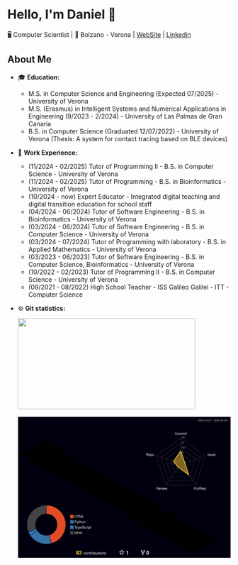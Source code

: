 # Hello, I'm Daniel 👋 

🖥️ Computer Scientist | 📍 Bolzano - Verona | [WebSite](https://danielamadori98.github.io) | [Linkedin]()

## About Me

- 🎓 **Education:** 
  - M.S. in Computer Science and Engineering (Expected 07/2025) - University of Verona
  - M.S. (Erasmus) in Intelligent Systems and Numerical Applications in Engineering (9/2023 - 2/2024) - University of Las Palmas de Gran Canaria
  - B.S. in Computer Science (Graduated 12/07/2022) - University of Verona (Thesis: A system for contact tracing based on BLE devices)

- 💼 **Work Experience:**
  - (11/2024 - 02/2025) Tutor of Programming II - B.S. in Computer Science - University of Verona 
  - (11/2024 - 02/2025) Tutor of Programming - B.S. in Bioinformatics - University of Verona
  - (10/2024 - now) Expert Educator - Integrated digital teaching and digital transition education for school staff
  - (04/2024 - 06/2024) Tutor of Software Engineering - B.S. in Bioinformatics - University of Verona
  - (03/2024 - 06/2024) Tutor of Software Engineering - B.S. in Computer Science - University of Verona
  - (03/2024 - 07/2024) Tutor of Programming with laboratory - B.S. in Applied Mathematics - University of Verona
  - (03/2023 - 06/2023) Tutor of Software Engineering - B.S. in Computer Science, Bioinformatics - University of Verona
  - (10/2022 - 02/2023) Tutor of Programming II - B.S. in Computer Science - University of Verona
  - (09/2021 - 08/2022) High School Teacher - ISS Galileo Galilei - ITT - Computer Science

- :gear: **Git statistics:**

    <img height="205px" width ="400px" src="https://github-readme-stats-sigma-five.vercel.app/api/top-langs/?username=danielamadori98&hide=html&layout=compact&theme=highcontrast" />

    ![](profile-3d-contrib/profile-night-rainbow.svg)



